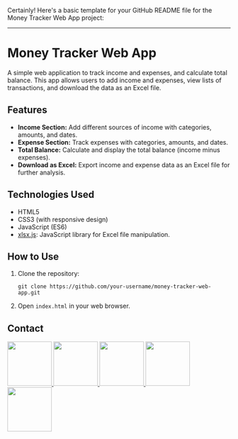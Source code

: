 Certainly! Here's a basic template for your GitHub README file for the Money Tracker Web App project:

---

# Money Tracker Web App

A simple web application to track income and expenses, and calculate total balance. This app allows users to add income and expenses, view lists of transactions, and download the data as an Excel file.

## Features

- **Income Section:** Add different sources of income with categories, amounts, and dates.
- **Expense Section:** Track expenses with categories, amounts, and dates.
- **Total Balance:** Calculate and display the total balance (income minus expenses).
- **Download as Excel:** Export income and expense data as an Excel file for further analysis.



## Technologies Used

- HTML5
- CSS3 (with responsive design)
- JavaScript (ES6)
- [xlsx.js](https://github.com/SheetJS/sheetjs): JavaScript library for Excel file manipulation.

## How to Use

1. Clone the repository:
   ```
   git clone https://github.com/your-username/money-tracker-web-app.git
   ```
2. Open `index.html` in your web browser.

## Contact
<div>
<a href="https://www.facebook.com/roshan.d.942145">
<img width="100" height="100" src="https://user-images.githubusercontent.com/74038190/235294010-ec412ef5-e3da-4efa-b1d4-0ab4d4638755.gif" target="_blank"/>
</a> 
<a href="https://discord.com/invite/M8he9HxQ">
<img width="100" height="100" src="https://user-images.githubusercontent.com/74038190/235294015-47144047-25ab-417c-af1b-6746820a20ff.gif" target="_blank"/>
</a> 
<a href="https://www.linkedin.com/in/d-d-roshan">
<img width="100" height="100" src="https://user-images.githubusercontent.com/74038190/235294012-0a55e343-37ad-4b0f-924f-c8431d9d2483.gif" target="_blank"/>
</a>  
<a href="https://www.instagram.com/d_roshan_official">
<img width="100" height="100" src="https://user-images.githubusercontent.com/74038190/235294013-a33e5c43-a01c-43f6-b44d-a406d8b4ab75.gif" target="_blank"/>
</a>  
<a href="https://github.com/D-D-Roshan/D-D-Roshan">
<img width="100" height="100" src="https://img.icons8.com/?size=100&id=akG4VRhAoSii&format=png&color=000000" target="_blank"/>
</a> 
</div>


